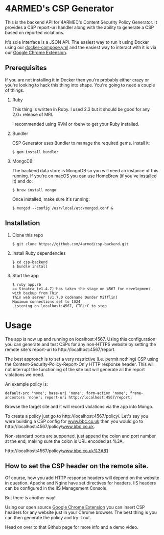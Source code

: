 # 4ARMED's CSP Generator

This is the backend API for 4ARMED's Content Security Policy Generator. It provides a CSP report-uri handler along with the ability to generate a CSP based on reported violations.

It's sole interface is a JSON API. The easiest way to run it using Docker using our [docker-compose.yml](https://github.com/4armed/csp-generator) and the easiest way to interact with it is via our [Google Chrome Extension](https://github.com/4armed/csp-generator-extension).

## Prerequisites

If you are not installing it in Docker then you're probably either crazy or you're looking to hack this thing into shape. You're going to need a couple of things.

1. Ruby

   This thing is written in Ruby. I used 2.3 but it should be good for any 2.0+ release of MRI.

   I recommended using RVM or rbenv to get your Ruby installed.

2. Bundler

   CSP Generator uses Bundler to manage the required gems. Install it:

   ```shell
   $ gem install bundler
   ```

3. MongoDB

   The backend data store is MongoDB so you will need an instance of this running. If you're on macOS you can use HomeBrew (if you've installed it) and do:

   ```shell
   $ brew install mongo
   ```

   Once installed, make sure it's running:

   ```shell
   $ mongod --config /usr/local/etc/mongod.conf &
   ```

## Installation

1. Clone this repo

   ```shell
   $ git clone https://github.com/4armed/csp-backend.git
   ```

2. Install Ruby dependencies

   ```shell
   $ cd csp-backend
   $ bundle install

3. Start the app

   ```shell
   $ ruby app.rb
   == Sinatra (v1.4.7) has taken the stage on 4567 for development with backup from Thin
   Thin web server (v1.7.0 codename Dunder Mifflin)
   Maximum connections set to 1024
   Listening on localhost:4567, CTRL+C to stop
   ```

# Usage

The app is now up and running on localhost:4567. Using this configuration you can generate and test CSPs for any non-HTTPS website by setting the remote site's report-uri to http://localhost:4567/report.

The best approach is to set a very restrictive (i.e. permit nothing) CSP using the Content-Security-Policy-Report-Only HTTP response header. This will not interrupt the functioning of the site but will generate all the report violations we need.

An example policy is:

```
default-src 'none'; base-uri 'none'; form-action 'none'; frame-ancestors 'none'; report-uri http://localhost:4567/report;
```

Browse the target site and it will record violations via the app into Mongo.

To create a policy just go to http://localhost:4567/policy/<url of site>. Let's say you were building a CSP config for www.bbc.co.uk then you would go to http://localhost:4567/policy/www.bbc.co.uk. 

Non-standard ports are supported, just append the colon and port number at the end, making sure the colon is URL encoded as %3A.

http://localhost:4567/policy/www.bbc.co.uk%3A81

## How to set the CSP header on the remote site.

Of course, how you add HTTP response headers will depend on the website in question. Apache and Nginx have set directives for headers. IIS headers can be configured in the IIS Management Console.

But there is another way!

Using our open source [Google Chrome Extension](https://github.com/4armed/csp-generator-extension) you can insert CSP headers for any website just in your Chrome browser. The best thing is you can then generate the policy and try it out.

Head on over to that Github page for more info and a demo video.
